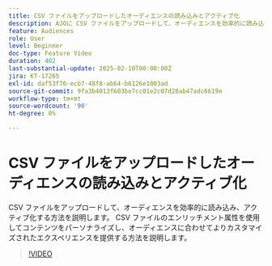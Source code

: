 ```yaml
---
title: CSV ファイルをアップロードしたオーディエンスの読み込みとアクティブ化
description: AJOに CSV ファイルをアップロードして、オーディエンスを効率的に読み込み、アクティブ化する方法を説明します。 CSV ファイルのエンリッチメント属性を使用してコンテンツをパーソナライズし、オーディエンスに合わせてよりカスタマイズされたエクスペリエンスを提供する方法を説明します。
feature: Audiences
role: User
level: Beginner
doc-type: Feature Video
duration: 402
last-substantial-update: 2025-02-10T00:00:00Z
jira: KT-17265
exl-id: daf53f76-ecb7-48f8-ab64-b6126e1003ad
source-git-commit: 9fa3b4013f603be7cc01e2c07d28ab47adc6619e
workflow-type: tm+mt
source-wordcount: '90'
ht-degree: 0%

---
```


# CSV ファイルをアップロードしたオーディエンスの読み込みとアクティブ化

CSV ファイルをアップロードして、オーディエンスを効率的に読み込み、アクティブ化する方法を説明します。 CSV ファイルのエンリッチメント属性を使用してコンテンツをパーソナライズし、オーディエンスに合わせてよりカスタマイズされたエクスペリエンスを提供する方法を説明します。

>[!VIDEO](https://video.tv.adobe.com/v/3444298/?learn=on&enablevpops)
